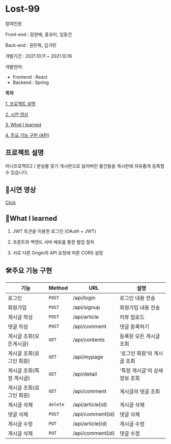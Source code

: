 # Lost-99

참여인원

Front-end : 장원배, 홍유미, 임동건

Back-end : 권민혁, 김가민

개발기간 : 2021.10.11 ~ 2021.10.16

개발언어:
-   Frontend : React
-   Backend : Spring


**목차**

[1. 프로젝트 설명](#프로젝트-설명)

[2. 시연 영상](#시연-영상)

[3. What I learned ](#what-i-learned)

[4. 주요 기능 구현 (API) ](#주요-기능-구현)


## 프로젝트 설명

미니프로젝트2 / 분실물 찾기 게시판으로 잃어버린 물건들을 게시판에 자유롭게 등록할 수 있습니다.


## 🎥시연 영상

 [Click](https://www.youtube.com/watch?v=qvm-y-gtcnk)
 
 

## 🔎What I learned

1. JWT 토큰을 이용한 로그인 (OAuth + JWT)

2. 프론트와 백엔드 서버 배포를 통한 협업 절차

3. 서로 다른 Origin의 API 요청에 따른 CORS 설정


## 🛠주요 기능 구현

|   기능             |Method                |URL              |  설명         |
|----------------|-------------------------------|-----------|-----------   |
|로그인   |`POST`             |/api/login          |  로그인 내용 전송          |
|회원가입      |`POST`            |/api/signup        |   회원가입 내용 전송      |
|게시글 작성 |	`POST` 	     |/api/article			|  리뷰 업로드   |
|댓글 작성|`POST`|/api/comment| 댓글 등록하기|
|게시글 조회(모든게시글)|`GET`           |/api/contents      |등록된 모든 게시글 조회|
|게시글 조회(로그인 회원)|`GET`          |/api/mypage|    '로그인 회원'의 게시글 조회  |
|게시글 조회(특정 게시글)|`GET`          |/api/detail|    '특정 게시글'의 상세정보 조회  |
|게시글 조회(로그인 회원)|`GET`          |/api/comment|    게시글의 댓글 조회  |
|게시글 삭제|`delete`|/api/article{id}|게시글 삭제|
|댓글 삭제|`POST`|/api/comment{id}|댓글 삭제|
|게시글 수정|`PUT`|/api/article{id}|게시글 수정|
|게시글 삭제|`PUT`|/api/comment{id}|댓글 수정|
